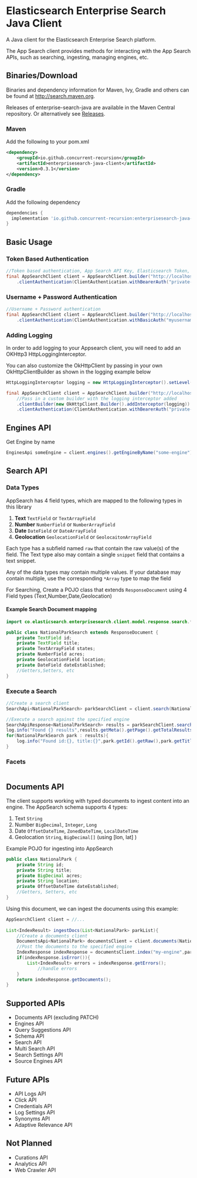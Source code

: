 # Elasticsearch Enterprise Search Java Client

A Java client for the Elasticsearch Enterprise Search platform.

The App Search client provides methods for interacting with the App Search APIs, such as searching, ingesting, managing engines, etc. 


## Binaries/Download


Binaries and dependency information for Maven, Ivy, Gradle and others can be found at http://search.maven.org.

Releases of enterprise-search-java are available in the Maven Central repository. Or alternatively see [Releases](https://github.com/concurrent-recursion/enterprise-search-java/releases).

### Maven 
Add the following to your pom.xml
```xml
<dependency>
    <groupId>io.github.concurrent-recursion</groupId>
    <artifactId>enterprisesearch-java-client</artifactId>
    <version>0.3.1</version>
</dependency>
```
### Gradle
Add the following dependency
```groovy
dependencies {
  implementation 'io.github.concurrent-recursion:enterprisesearch-java-client:0.3.1'
}
```

## Basic Usage

### Token Based Authentication
```java
//Token based authentication, App Search API Key, Elasticsearch Token, etc
final AppSearchClient client = AppSearchClient.builder("http://localhost:3002")
    .clientAuthentication(ClientAuthentication.withBearerAuth("private-priVateToKEnFrOMAppseArCh")).build();
```
### Username + Password Authentication
```java
//Username + Password authentication
final AppSearchClient client = AppSearchClient.builder("http://localhost:3002")
    .clientAuthentication(ClientAuthentication.withBasicAuth("myusername","mypassword")).build();
```
### Adding Logging
In order to add logging to your Appsearch client, you will need to add an OKHttp3 HttpLoggingInterceptor.

You can also customize the OkHttpClient by passing in your own OkHttpClientBuilder as shown in the logging example below
```java
HttpLoggingInterceptor logging = new HttpLoggingInterceptor().setLevel(HttpLoggingInterceptor.Level.BODY);

final AppSearchClient client = AppSearchClient.builder("http://localhost:3002")
    //Pass in a custom builder with the logging interceptor added
    .clientBuilder(new OkHttpClient.Builder().addInterceptor(logging))
    .clientAuthentication(ClientAuthentication.withBearerAuth("private-priVateToKEnFrOMAppseArCh")).build();
```

## Engines API

Get Engine by name
```java
EnginesApi someEngine = client.engines().getEngineByName("some-engine");

```



## Search API

### Data Types
AppSearch has 4 field types, which are mapped to the following types in this library
1. **Text** `TextField` or `TextArrayField`
2. **Number** `NumberField` or `NumberArrayField`
3. **Date** `DateField` or `DateArrayField`
4. **Geolocation** `GeolocationField` or `GeolocaitonArrayField`

Each type has a subfield named `raw` that contain the raw value(s) of the field. The Text type also may contain a single `snippet` field that contains a text snippet.

Any of the data types may contain multiple values. If your database may contain multiple, use the corresponding `*Array` type to map the field

For Searching, Create a POJO class that extends `ResponseDocument` using 4 Field types (Text,Number,Date,Geolocation)
#### Example Search Document mapping
```java
import co.elasticsearch.enterprisesearch.client.model.response.search.*;

public class NationalParkSearch extends ResponseDocument {
    private TextField id;
    private TextField title;
    private TextArrayField states;
    private NumberField acres;
    private GeolocationField location;
    private DateField dateEstablished;
    //Getters,Setters, etc
}
```

### Execute a Search
```java
//Create a search client
SearchApi<NationalParkSearch> parkSearchClient = client.search(NationalParkSearch.class);

//Execute a search against the specified engine
SearchApiResponse<NationalParkSearch> results = parkSearchClient.search("my-engine",new SearchRequest().setQuery("zion"));
log.info("Found {} results",results.getMeta().getPage().getTotalResults());
for(NationalParkSearch park : results){
    log.info("Found id:{}, title:{}",park.getId().getRaw(),park.getTitle().getRaw());
}
```

### Facets
```java

```


## Documents API
The client supports working with typed documents to ingest content into an engine. The AppSearch schema supports 4 types:
1. Text `String`
2. Number `BigDecimal`, `Integer`, `Long`
3. Date `OffsetDateTime`, `ZonedDateTime`, `LocalDateTime`
4. Geolocation `String`, `BigDecimal[]` (using \[lon, lat\] )

Example POJO for ingesting into AppSearch
```java
public class NationalPark {
    private String id;
    private String title;
    private BigDecimal acres;
    private String location;
    private OffsetDateTime dateEstablished;
    //Getters, Setters, etc
}
```

Using this document, we can ingest the documents using this example:
```java
AppSearchClient client = //...
        
List<IndexResult> ingestDocs(List<NationalPark> parkList){
    //Create a documents client
    DocumentsApi<NationalPark> documentsClient = client.documents(NationalPark.class);
    //Post the documents to the specified engine
    IndexResponse indexResponse = documentsClient.index("my-engine",parkList);
    if(indexResponse.isError()){
        List<IndexResult> errors = indexResponse.getErrors();
            //handle errors
    }
    return indexResponse.getDocuments();            
}
```




## Supported APIs
* Documents API (excluding PATCH)
* Engines API
* Query Suggestions API
* Schema API
* Search API
* Multi Search API
* Search Settings API
* Source Engines API

## Future APIs
* API Logs API
* Click API
* Credentials API
* Log Settings API
* Synonyms API
* Adaptive Relevance API

## Not Planned
* Curations API
* Analytics API
* Web Crawler API
